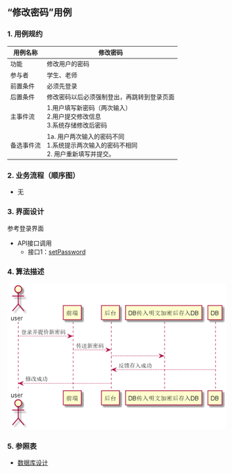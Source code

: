 ## “修改密码”用例

### 1. 用例规约

用例名称 | 修改密码
---|---
功能 | 修改用户的密码
参与者 | 学生、老师
前置条件 | 必须先登录
后置条件 | 修改密码以后必须强制登出，再跳转到登录页面
主事件流 | 1.用户填写新密码（两次输入）<br>2.用户提交修改信息 <br>3.系统存储修改后密码 
备选事件流 | 1a. 用户两次输入的密码不同    <br>1.系统提示两次输入的密码不相同   <br>2. 用户重新填写并提交。

### 2. 业务流程（顺序图）
- 无

### 3. 界面设计
参考登录界面
- API接口调用
    - 接口1：[setPassword](../impl/setPassword.md)
     

### 4. 算法描述
![](../picture/修改密码.png)

### 5. 参照表
- [数据库设计](../数据库设计.md)

